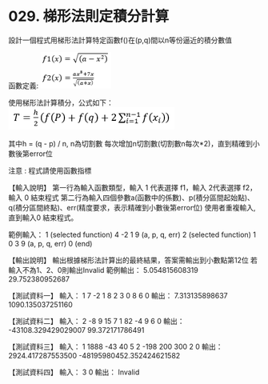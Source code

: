 # 029. 梯形法則定積分計算

設計一個程式用梯形法計算特定函數f()在(p,q)間以n等份逼近的積分數值

函數定義:
![alt text](image.png)

使用梯形法計算積分，公式如下：
![alt text](image-1.png)

其中h = (q - p) / n, n為切割數
每次增加n切割數(切割數n每次*2)，直到精確到小數後第error位

注意 : 程式請使用函數指標

【輸入說明】
第一行為輸入函數類型，輸入 1 代表選擇 f1，輸入 2代表選擇 f2，輸入 0 結束程式
第二行為輸入四個參數a(函數中的係數)、p(積分區間起始點)、q(積分區間終點)、err(精度要求，表示精確到小數後第error位)
使用者重複輸入,直到輸入0 結束程式。

範例輸入：
1 (selected function)
4 -2 1 9 (a, p, q, err)
2 (selected function)
1 0 3 9 (a, p, q, err)
0 (end)

【輸出說明】
輸出根據梯形法計算出的最終結果，答案需輸出到小數點第12位
若輸入不為1、2、0則輸出Invalid
範例輸出：
5.054815608319
29.752380952687

【測試資料一】
輸入：
1
7 -2 1 8
2
3 0 8 6
0
輸出：
7.313135898637
1090.135037251160

【測試資料二】
輸入：
2
-8 9 15 7
1
82 -4 9 6
0
輸出：
-43108.329429029007
99.372171786491

【測試資料三】
輸入：
1
1888 -43 40 5
2
-198 200 300 2
0
輸出：
2924.417287553500
-48195980452.352424621582

【測試資料四】
輸入：
3
0
輸出：
Invalid
